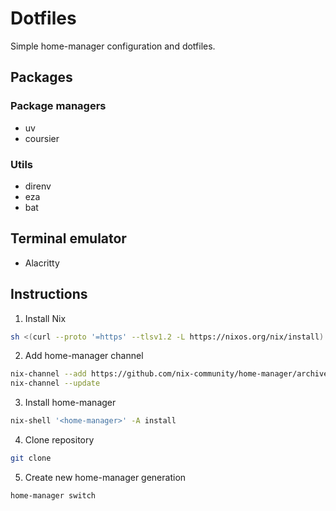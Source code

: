 # Dotfiles

Simple home-manager configuration and dotfiles.

## Packages

### Package managers

- uv
- coursier

### Utils

- direnv
- eza
- bat

## Terminal emulator

- Alacritty

## Instructions

1. Install Nix

```bash
sh <(curl --proto '=https' --tlsv1.2 -L https://nixos.org/nix/install) --daemon
```

2. Add home-manager channel

```bash
nix-channel --add https://github.com/nix-community/home-manager/archive/master.tar.gz home-manager
nix-channel --update
```

3. Install home-manager

```bash
nix-shell '<home-manager>' -A install
```

4. Clone repository

```bash
git clone
```

5. Create new home-manager generation

```bash
home-manager switch
```

